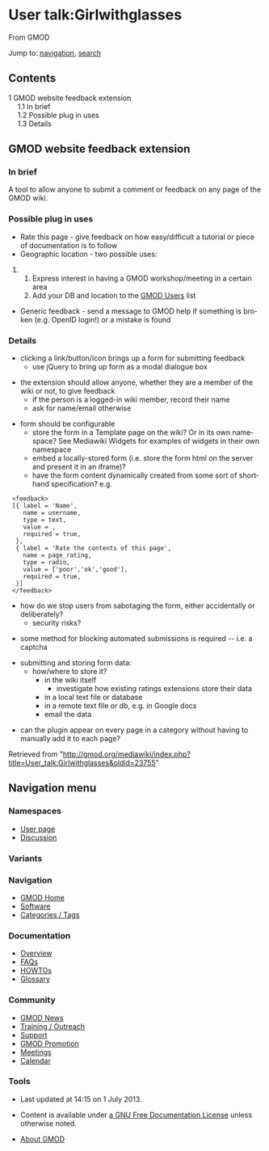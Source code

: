 <div id="mw-page-base" class="noprint">

</div>

<div id="mw-head-base" class="noprint">

</div>

<div id="content" class="mw-body" role="main">

<span id="top"></span>

<div id="mw-js-message" style="display:none;">

</div>



# <span dir="auto">User talk:Girlwithglasses</span>

<div id="bodyContent">

<div id="siteSub">

From GMOD

</div>

<div id="contentSub">

</div>

<div id="jump-to-nav" class="mw-jump">

Jump to: [navigation](#mw-navigation), [search](#p-search)

</div>

<div id="mw-content-text" class="mw-content-ltr" lang="en" dir="ltr">

<div id="toc" class="toc">

<div id="toctitle">

## Contents

</div>

- [<span class="tocnumber">1</span> <span class="toctext">GMOD website
  feedback extension</span>](#GMOD_website_feedback_extension)
  - [<span class="tocnumber">1.1</span> <span class="toctext">In
    brief</span>](#In_brief)
  - [<span class="tocnumber">1.2</span> <span class="toctext">Possible
    plug in uses</span>](#Possible_plug_in_uses)
  - [<span class="tocnumber">1.3</span>
    <span class="toctext">Details</span>](#Details)

</div>

## <span id="GMOD_website_feedback_extension" class="mw-headline">GMOD website feedback extension</span>

### <span id="In_brief" class="mw-headline">In brief</span>

A tool to allow anyone to submit a comment or feedback on any page of
the GMOD wiki.

### <span id="Possible_plug_in_uses" class="mw-headline">Possible plug in uses</span>

- Rate this page - give feedback on how easy/difficult a tutorial or
  piece of documentation is to follow
- Geographic location - two possible uses:

1.  1.  Express interest in having a GMOD workshop/meeting in a certain
        area
    2.  Add your DB and location to the [GMOD
        Users](GMOD_Users "GMOD Users") list

- Generic feedback - send a message to GMOD help if something is broken
  (e.g. OpenID login!) or a mistake is found

### <span id="Details" class="mw-headline">Details</span>

- clicking a link/button/icon brings up a form for submitting feedback
  - use jQuery to bring up form as a modal dialogue box

<!-- -->

- the extension should allow anyone, whether they are a member of the
  wiki or not, to give feedback
  - if the person is a logged-in wiki member, record their name
  - ask for name/email otherwise

<!-- -->

- form should be configurable
  - store the form in a Template page on the wiki? Or in its own
    namespace? See Mediawiki Widgets for examples of widgets in their
    own namespace
  - embed a locally-stored form (i.e. store the form html on the server
    and present it in an iframe)?
  - have the form content dynamically created from some sort of
    shorthand specification? e.g.

<!-- -->

     <feedback>
     [{ label = 'Name',
        name = username,
        type = text,
        value = ,
        required = true,
      },
      { label = 'Rate the contents of this page',
        name = page_rating,
        type = radio,
        value = ['poor','ok','good'],
        required = true,
      }]
     </feedback>

- how do we stop users from sabotaging the form, either accidentally or
  deliberately?
  - security risks?

<!-- -->

- some method for blocking automated submissions is required -- i.e. a
  captcha

<!-- -->

- submitting and storing form data:
  - how/where to store it?
    - in the wiki itself
      - investigate how existing ratings extensions store their data
    - in a local text file or database
    - in a remote text file or db, e.g. in Google docs
    - email the data

<!-- -->

- can the plugin appear on every page in a category without having to
  manually add it to each page?

</div>

<div class="printfooter">

Retrieved from
"<http://gmod.org/mediawiki/index.php?title=User_talk:Girlwithglasses&oldid=23755>"

</div>

<div id="catlinks" class="catlinks catlinks-allhidden">

</div>

<div class="visualClear">

</div>

</div>

</div>

<div id="mw-navigation">

## Navigation menu

<div id="mw-head">



<div id="left-navigation">

<div id="p-namespaces" class="vectorTabs" role="navigation"
aria-labelledby="p-namespaces-label">

### Namespaces

- <span id="ca-nstab-user"><a href="User%3AGirlwithglasses" accesskey="c"
  title="View the user page [c]">User page</a></span>
- <span id="ca-talk"><a href="User_talk:Girlwithglasses" accesskey="t"
  title="Discussion about the content page [t]">Discussion</a></span>

</div>

<div id="p-variants" class="vectorMenu emptyPortlet" role="navigation"
aria-labelledby="p-variants-label">

### 

### Variants[](#)

<div class="menu">

</div>

</div>

</div>





</div>

</div>

</div>

<div id="mw-panel">

<div id="p-logo" role="banner">

<a href="Main_Page"
style="background-image: url(../images/GMOD-cogs.png);"
title="Visit the main page"></a>

</div>

<div id="p-Navigation" class="portal" role="navigation"
aria-labelledby="p-Navigation-label">

### Navigation

<div class="body">

- <span id="n-GMOD-Home">[GMOD Home](Main_Page)</span>
- <span id="n-Software">[Software](GMOD_Components)</span>
- <span id="n-Categories-.2F-Tags">[Categories /
  Tags](Categories)</span>

</div>

</div>

<div id="p-Documentation" class="portal" role="navigation"
aria-labelledby="p-Documentation-label">

### Documentation

<div class="body">

- <span id="n-Overview">[Overview](Overview)</span>
- <span id="n-FAQs">[FAQs](Category%3AFAQ)</span>
- <span id="n-HOWTOs">[HOWTOs](Category%3AHOWTO)</span>
- <span id="n-Glossary">[Glossary](Glossary)</span>

</div>

</div>

<div id="p-Community" class="portal" role="navigation"
aria-labelledby="p-Community-label">

### Community

<div class="body">

- <span id="n-GMOD-News">[GMOD News](GMOD_News)</span>
- <span id="n-Training-.2F-Outreach">[Training /
  Outreach](Training_and_Outreach)</span>
- <span id="n-Support">[Support](Support)</span>
- <span id="n-GMOD-Promotion">[GMOD Promotion](GMOD_Promotion)</span>
- <span id="n-Meetings">[Meetings](Meetings)</span>
- <span id="n-Calendar">[Calendar](Calendar)</span>

</div>

</div>

<div id="p-tb" class="portal" role="navigation"
aria-labelledby="p-tb-label">

### Tools

<div class="body">




</div>

</div>

</div>

</div>

<div id="footer" role="contentinfo">

- <span id="footer-info-lastmod">Last updated at 14:15 on 1 July
  2013.</span>
<!-- - <span id="footer-info-viewcount">35,056 page views.</span> -->
- <span id="footer-info-copyright">Content is available under
  <a href="http://www.gnu.org/licenses/fdl-1.3.html" class="external"
  rel="nofollow">a GNU Free Documentation License</a> unless otherwise
  noted.</span>

<!-- -->

- <span id="footer-places-about">[About
  GMOD](GMOD:About "GMOD:About")</span>

<!-- -->






</div>
